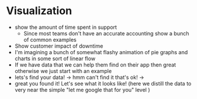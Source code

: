 # Visualization
- show the amount of time spent in support
  - Since most teams don't have an accurate accounting show a bunch of common examples
-  Show customer impact of downtime
-  I'm imagining a bunch of somewhat flashy animation of pie graphs and charts in some sort of linear flow
-  If we have data that we can help them find on their app then great otherwise we just start with an example
-  lets's find your data! -> hmm can't find it that's ok! ->
-  great you found it! Let's see what it looks like! (here we distill the data to very near the simple "let me google that for you" level )